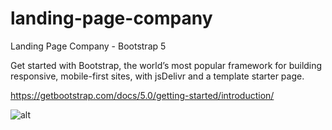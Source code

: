 # landing-page-company
Landing Page Company - Bootstrap 5

Get started with Bootstrap, the world’s most popular framework for building responsive, mobile-first sites, with jsDelivr and a template starter page.

https://getbootstrap.com/docs/5.0/getting-started/introduction/

![alt](https://cdn.jsdelivr.net/gh/renaldi99/assets-cdn@master/image/join-member-coders.png)
